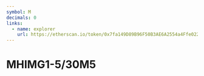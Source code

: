 ```yaml
---
symbol: M
decimals: 0
links:
  - name: explorer
    url: https://etherscan.io/token/0x7fa149D89B96F50B3AE6A2554a4Ffe022575B1bf
---
```


# MHIMG1-5/30M5
